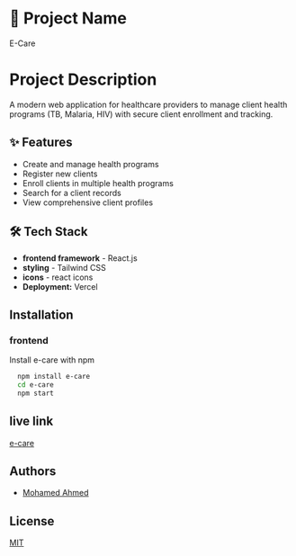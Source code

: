 # 📌 Project Name  
E-Care

# Project Description

A modern web application for healthcare providers to manage client health programs (TB, Malaria, HIV) with secure client enrollment and tracking.




## ✨ Features

- Create and manage health programs
- Register new clients
- Enroll clients in multiple health programs
- Search for a client records
- View comprehensive client profiles


## 🛠 Tech Stack

- **frontend framework** - React.js
- **styling** - Tailwind CSS
- **icons** - react icons
- **Deployment:** Vercel

## Installation

### frontend
Install e-care with npm

```bash
  npm install e-care
  cd e-care
  npm start
```


## live link
[e-care](https://e-care-virid.vercel.app/)


## Authors

- [Mohamed Ahmed](https://github.com/MohamedAhmeDdev)


    
## License

[MIT](/LICENSE.md)

